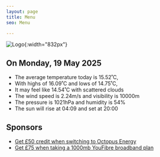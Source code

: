 ```yaml
---
layout: page
title: Menu
seo: Menu

---
```


![Logo](/images/logo.jpg){:width="832px"}

<!-- weather_marker starts -->
## On Monday, 19 May 2025

- The average temperature today is 15.52˚C,
- With highs of 16.09˚C and lows of 14.75˚C,
- It may feel like 14.54˚C with scattered clouds
- The wind speed is 2.24m/s and visibility is 10000m
- The pressure is 1021hPa and humidity is 54%
- The sun will rise at 04:09 and set at 20:00

<!-- weather_marker ends -->

## Sponsors

- [Get £50 credit when switching to Octopus Energy](https://bit.ly/3oD1nnS)
- [Get £75 when taking a 1000mb YouFibre broadband plan](https://aklam.io/91zWhU?)
